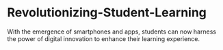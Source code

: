 # Revolutionizing-Student-Learning
With the emergence of smartphones and apps, students can now harness the power of digital innovation to enhance their learning experience.
